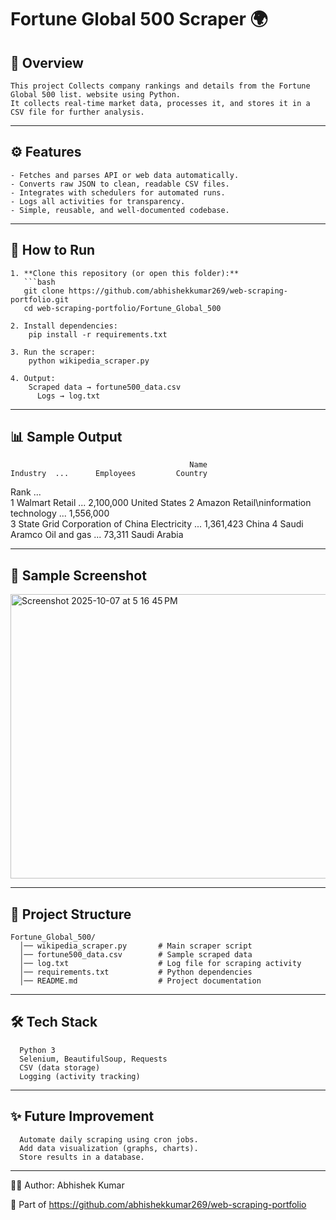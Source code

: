 # Fortune Global 500 Scraper 🌍

## 📌 Overview
    This project Collects company rankings and details from the Fortune Global 500 list. website using Python.  
    It collects real-time market data, processes it, and stores it in a CSV file for further analysis.

---

## ⚙️ Features
    - Fetches and parses API or web data automatically.  
    - Converts raw JSON to clean, readable CSV files.  
    - Integrates with schedulers for automated runs.  
    - Logs all activities for transparency.  
    - Simple, reusable, and well-documented codebase. 

---

## 🚀 How to Run

    1. **Clone this repository (or open this folder):**
       ```bash
       git clone https://github.com/abhishekkumar269/web-scraping-portfolio.git
       cd web-scraping-portfolio/Fortune_Global_500
    
    2. Install dependencies:
        pip install -r requirements.txt
    
    3. Run the scraper:
        python wikipedia_scraper.py 
    
    4. Output:
        Scraped data → fortune500_data.csv
          Logs → log.txt

---

## 📊 Sample Output

                                            Name                        Industry  ...      Employees         Country
Rank                                                                           ...                               
1                                     Walmart                          Retail  ...      2,100,000   United States
2                                      Amazon  Retail\ninformation technology  ...      1,556,000                
3             State Grid Corporation of China                     Electricity  ...      1,361,423           China
4                                Saudi Aramco                     Oil and gas  ...         73,311    Saudi Arabia

---
## 📸 Sample Screenshot

<img width="605" height="455" alt="Screenshot 2025-10-07 at 5 16 45 PM" src="https://github.com/user-attachments/assets/3e8b49cb-78d4-47a4-9a66-19166fe9f4bd" />


---
## 📂 Project Structure
      
    Fortune_Global_500/
      │── wikipedia_scraper.py       # Main scraper script
      │── fortune500_data.csv        # Sample scraped data
      │── log.txt                    # Log file for scraping activity
      │── requirements.txt           # Python dependencies
      │── README.md                  # Project documentation
---

## 🛠️ Tech Stack

      Python 3
      Selenium, BeautifulSoup, Requests  
      CSV (data storage)
      Logging (activity tracking)

---
## ✨ Future Improvement

      Automate daily scraping using cron jobs.
      Add data visualization (graphs, charts).
      Store results in a database.

---
👨‍💻 Author: Abhishek Kumar

  🔗 Part of https://github.com/abhishekkumar269/web-scraping-portfolio
